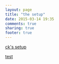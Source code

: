 ```yaml
---
layout: page
title: "the setup"
date: 2015-03-14 19:35
comments: true
sharing: true
footer: true
---
```

[ck's setup](/blog/2015/03/14/ck-the-setup/)


[test]()
